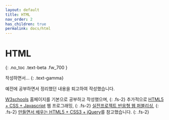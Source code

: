 ```yaml
---
layout: default
title: HTML
nav_order: 2
has_children: true
permalink: docs/html
---
```


# HTML
{: .no_toc .text-beta .fw_700 }

작성하면서...
{: .text-gamma}

예전에 공부하면서 정리했던 내용을 퇴고하여 작성했습니다.

[W3schools](https://www.w3schools.com/) 홈페이지를 기본으로 공부하고 작성했으며,
{: .fs-2}
추가적으로 [HTML5 + CSS + Javascript](http://www.webprogramming.co.kr/) 웹 프로그래밍,
{: .fs-2}
[실전프로젝트 반응형 웹 퍼블리싱](https://book.naver.com/bookdb/book_detail.nhn?bid=7059258), 
{: .fs-2}
[만들면서 배우는 HTML5 + CSS3 + jQuery](https://book.naver.com/bookdb/book_detail.nhn?bid=6837215)를 참고했습니다.
{: .fs-2}
